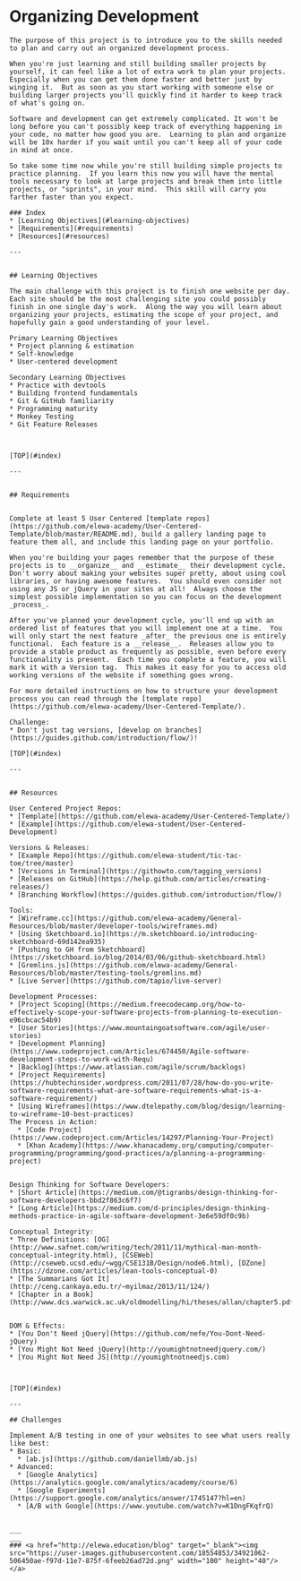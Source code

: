 # Organizing Development
	
	The purpose of this project is to introduce you to the skills needed to plan and carry out an organized development process.
	
	When you're just learning and still building smaller projects by yourself, it can feel like a lot of extra work to plan your projects.  Especially when you can get them done faster and better just by winging it.  But as soon as you start working with someone else or building larger projects you'll quickly find it harder to keep track of what's going on.
	
	Software and development can get extremely complicated. It won't be long before you can't possibly keep track of everything happening in your code, no matter how good you are.  Learning to plan and organize will be 10x harder if you wait until you can't keep all of your code in mind at once.
	
	So take some time now while you're still building simple projects to practice planning.  If you learn this now you will have the mental tools necessary to look at large projects and break them into little projects, or "sprints", in your mind.  This skill will carry you farther faster than you expect.
	
	### Index
	* [Learning Objectives](#learning-objectives)
	* [Requirements](#requirements)
	* [Resources](#resources)
	
	---
	
	
	## Learning Objectives
	
	The main challenge with this project is to finish one website per day.  Each site should be the most challenging site you could possibly finish in one single day's work.  Along the way you will learn about organizing your projects, estimating the scope of your project, and hopefully gain a good understanding of your level.  
	
	Primary Learning Objectives
	* Project planning & estimation
	* Self-knowledge
	* User-centered development
	
	Secondary Learning Objectives
	* Practice with devtools
	* Building frontend fundamentals
	* Git & GitHub familiarity
	* Programming maturity
	* Monkey Testing
	* Git Feature Releases
	
	
	
	[TOP](#index)
	
	---
	
	
	## Requirements
	
	
	Complete at least 5 User Centered [template repos](https://github.com/elewa-academy/User-Centered-Template/blob/master/README.md), build a gallery landing page to feature them all, and include this landing page on your portfolio.
	
	When you're building your pages remember that the purpose of these projects is to __organize__ and __estimate__ their development cycle.   Don't worry about making your websites super pretty, about using cool libraries, or having awesome features.  You should even consider not using any JS or jQuery in your sites at all!  Always choose the simplest possible implementation so you can focus on the development _process_.
	
	After you've planned your development cycle, you'll end up with an ordered list of features that you will implement one at a time.  You will only start the next feature _after_ the previous one is entirely functional.  Each feature is a __release__.  Releases allow you to provide a stable product as frequently as possible, even before every functionality is present.  Each time you complete a feature, you will mark it with a Version tag.  This makes it easy for you to access old working versions of the website if something goes wrong.
	
	For more detailed instructions on how to structure your development process you can read through the [template repo](https://github.com/elewa-academy/User-Centered-Template/).
	
	Challenge:
	* Don't just tag versions, [develop on branches](https://guides.github.com/introduction/flow/)!
	
	[TOP](#index)
	
	---
	
	
	## Resources
	
	User Centered Project Repos:
	* [Template](https://github.com/elewa-academy/User-Centered-Template/)
	* [Example](https://github.com/elewa-student/User-Centered-Development)
	
	Versions & Releases:
	* [Example Repo](https://github.com/elewa-student/tic-tac-toe/tree/master)
	* [Versions in Terminal](https://githowto.com/tagging_versions)
	* [Releases on GitHub](https://help.github.com/articles/creating-releases/)
	* [Branching Workflow](https://guides.github.com/introduction/flow/)
	
	Tools:
	* [Wireframe.cc](https://github.com/elewa-academy/General-Resources/blob/master/developer-tools/wireframes.md)
	* [Using Sketchboard.io](https://m.sketchboard.io/introducing-sketchboard-69d142ea935)
	* [Pushing to GH from Sketchboard](https://sketchboard.io/blog/2014/03/06/github-sketchboard.html)
	* [Gremlins.js](https://github.com/elewa-academy/General-Resources/blob/master/testing-tools/gremlins.md)
	* [Live Server](https://github.com/tapio/live-server)
	
	Development Processes:
	* [Project Scoping](https://medium.freecodecamp.org/how-to-effectively-scope-your-software-projects-from-planning-to-execution-e96cbcac54b9)  
	* [User Stories](https://www.mountaingoatsoftware.com/agile/user-stories)  
	* [Development Planning](https://www.codeproject.com/Articles/674450/Agile-software-development-steps-to-work-with-Requ)
	* [Backlog](https://www.atlassian.com/agile/scrum/backlogs)
	* [Project Requirements](https://hubtechinsider.wordpress.com/2011/07/28/how-do-you-write-software-requirements-what-are-software-requirements-what-is-a-software-requirement/)
	* [Using Wireframes](https://www.dtelepathy.com/blog/design/learning-to-wireframe-10-best-practices)
	The Process in Action:
	  * [Code Project](https://www.codeproject.com/Articles/14297/Planning-Your-Project)
	  * [Khan Academy](https://www.khanacademy.org/computing/computer-programming/programming/good-practices/a/planning-a-programming-project)
	
	
	Design Thinking for Software Developers:
	* [Short Article](https://medium.com/@tigranbs/design-thinking-for-software-developers-bbd2f863c6f7)
	* [Long Article](https://medium.com/d-principles/design-thinking-methods-practice-in-agile-software-development-3e6e59df0c9b)
	
	Conceptual Integrity:
	* Three Definitions: [OG](http://www.safnet.com/writing/tech/2011/11/mythical-man-month-conceptual-integrity.html), [CSEWeb](http://cseweb.ucsd.edu/~wgg/CSE131B/Design/node6.html), [DZone](https://dzone.com/articles/lean-tools-conceptual-0)
	* [The Summarians Got It](http://ceng.cankaya.edu.tr/~myilmaz/2013/11/124/)
	* [Chapter in a Book](http://www.dcs.warwick.ac.uk/oldmodelling/hi/theses/allan/chapter5.pdf)
	
	
	DOM & Effects:
	* [You Don't Need jQuery](https://github.com/nefe/You-Dont-Need-jQuery)
	* [You Might Not Need jQuery](http://youmightnotneedjquery.com/)
	* [You Might Not Need JS](http://youmightnotneedjs.com)
	
	
	
	[TOP](#index)
	
	---
	
	## Challenges
	
	Implement A/B testing in one of your websites to see what users really like best:
	* Basic:
	  * [ab.js](https://github.com/daniellmb/ab.js)
	* Advanced:  
	  * [Google Analytics](https://analytics.google.com/analytics/academy/course/6)
	  * [Google Experiments](https://support.google.com/analytics/answer/1745147?hl=en)
	  * [A/B with Google](https://www.youtube.com/watch?v=K1DngFKqfrQ)
	
	
	___
	___
	### <a href="http://elewa.education/blog" target="_blank"><img src="https://user-images.githubusercontent.com/18554853/34921062-506450ae-f97d-11e7-875f-6feeb26ad72d.png" width="100" height="40"/></a>
	
